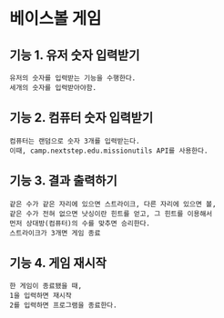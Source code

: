 # 베이스볼 게임

## 기능 1. 유저 숫자 입력받기
    유저의 숫자를 입력받는 기능을 수행한다.
    세개의 숫자를 입력받아야함.

## 기능 2. 컴퓨터 숫자 입력받기
    컴퓨터는 랜덤으로 숫자 3개를 입력받는다.
    이때, camp.nextstep.edu.missionutils API를 사용한다.

## 기능 3. 결과 출력하기
    같은 수가 같은 자리에 있으면 스트라이크, 다른 자리에 있으면 볼,
    같은 수가 전혀 없으면 낫싱이란 힌트를 얻고, 그 힌트를 이용해서
    먼저 상대방(컴퓨터)의 수를 맞추면 승리한다.
    스트라이크가 3개면 게임 종료

## 기능 4. 게임 재시작
    한 게임이 종료됐을 때,
    1을 입력하면 재시작
    2를 입력하면 프로그램을 종료한다.


